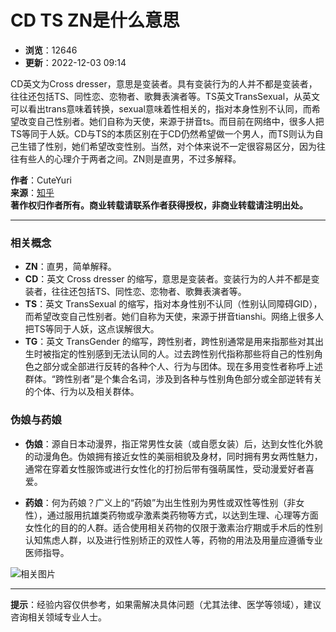 # CD TS ZN是什么意思

- **浏览**：12646
- **更新**：2022-12-03 09:14

CD英文为Cross dresser，意思是变装者。具有变装行为的人并不都是变装者，往往还包括TS、同性恋、恋物者、歌舞表演者等。TS英文TransSexual，从英文可以看出trans意味着转换，sexual意味着性相关的，指对本身性别不认同，而希望改变自己性别者。她们自称为天使，来源于拼音ts。而目前在网络中，很多人把TS等同于人妖。CD与TS的本质区别在于CD仍然希望做一个男人，而TS则认为自己生错了性别，她们希望改变性别。当然，对个体来说不一定很容易区分，因为往往有些人的心理介于两者之间。ZN则是直男，不过多解释。

**作者**：CuteYuri  
**来源**：[知乎](https://www.zhihu.com/question/47416995/answer/106101553)  
**著作权归作者所有。商业转载请联系作者获得授权，非商业转载请注明出处。**

---

### 相关概念

- **ZN**：直男，简单解释。
- **CD**：英文 Cross dresser 的缩写，意思是变装者。变装行为的人并不都是变装者，往往还包括TS、同性恋、恋物者、歌舞表演者等。
- **TS**：英文 TransSexual 的缩写，指对本身性别不认同（性别认同障碍GID），而希望改变自己性别者。她们自称为天使，来源于拼音tianshi。网络上很多人把TS等同于人妖，这点误解很大。
- **TG**：英文 TransGender 的缩写，跨性别者，跨性别通常是用来指那些对其出生时被指定的性别感到无法认同的人。过去跨性别代指称那些将自己的性别角色之部分或全部进行反转的各种个人、行为与团体。现在多用变性者称呼上述群体。“跨性别者”是个集合名词，涉及到各种与性别角色部分或全部逆转有关的个体、行为以及相关群体。
  
### 伪娘与药娘

- **伪娘**：源自日本动漫界，指正常男性女装（或自愿女装）后，达到女性化外貌的动漫角色。伪娘拥有接近女性的美丽相貌及身材，同时拥有男女两性魅力，通常在穿着女性服饰或进行女性化的打扮后带有强萌属性，受动漫爱好者喜爱。
  
- **药娘**：何为药娘？广义上的“药娘”为出生性别为男性或双性等性别（非女性），通过服用抗雄类药物或孕激素类药物等方式，以达到生理、心理等方面女性化的目的的人群。适合使用相关药物的仅限于激素治疗期或手术后的性别认知焦虑人群，以及进行性别矫正的双性人等，药物的用法及用量应遵循专业医师指导。

![相关图片](http://exp-picture.cdn.bcebos.com/586bfdefe07814316aedcfdbdc6699cf035362f7.jpg?x-bce-process=image%2Fcrop%2Cx_0%2Cy_0%2Cw_720%2Ch_466%2Fformat%2Cf_auto%2Fquality%2Cq_80)

---

**提示**：经验内容仅供参考，如果需解决具体问题（尤其法律、医学等领域），建议咨询相关领域专业人士。
<!-- tcd_original_link https://jingyan.baidu.com/article/6766299790876d15d41b844b.html -->

